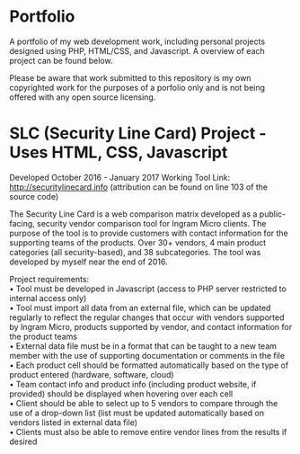 # Portfolio
A portfolio of my web development work, including personal projects designed using PHP, HTML/CSS, and Javascript.  A overview of each project can be found below.

Please be aware that work submitted to this repository is my own copyrighted work for the purposes of a porfolio only and is not being offered with any open source licensing. 


# SLC (Security Line Card) Project - Uses HTML, CSS, Javascript
Developed October 2016 - January 2017
Working Tool Link: http://securitylinecard.info (attribution can be found on line 103 of the source code)

The Security Line Card is a web comparison matrix developed as a public-facing, security vendor comparison tool for Ingram Micro clients.  The purpose of the tool is to provide customers with contact information for the supporting teams of the products.  Over 30+ vendors, 4 main product categories (all security-based), and 38 subcategories.  The tool was developed by myself near the end of 2016.

Project requirements:  
•	Tool must be developed in Javascript (access to PHP server restricted to internal access only)  
•	Tool must import all data from an external file, which can be updated regularly to reflect the regular changes that occur with vendors supported by Ingram Micro, products supported by vendor, and contact information for the product teams  
•	External data file must be in a format that can be taught to a new team member with the use of supporting documentation or comments in the file  
•	Each product cell should be formatted automatically based on the type of product entered (hardware, software, cloud)  
•	Team contact info and product info (including product website, if provided) should be displayed when hovering over each cell  
•	Client should be able to select up to 5 vendors to compare through the use of a drop-down list (list must be updated automatically based on vendors listed in external data file)  
•	Clients must also be able to remove entire vendor lines from the results if desired  
